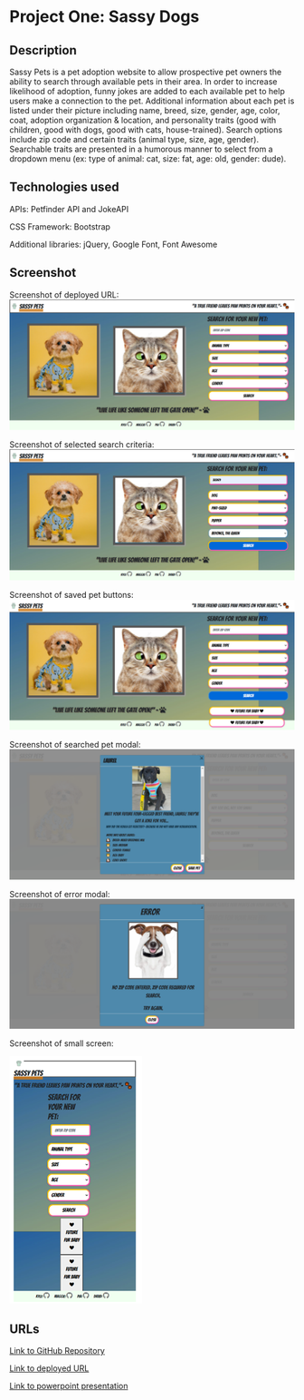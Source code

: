 # Project One: Sassy Dogs


## Description
Sassy Pets is a pet adoption website to allow prospective pet owners the ability to search through available pets in their area. In order to increase likelihood of adoption, funny jokes are added to each available pet to help users make a connection to the pet. Additional information about each pet is listed under their picture including name, breed, size, gender, age, color, coat, adoption organization & location, and personality traits (good with children, good with dogs, good with cats, house-trained). Search options include zip code and certain traits (animal type, size, age, gender). Searchable traits are presented in a humorous manner to select from a dropdown menu (ex: type of animal: cat, size: fat, age: old, gender: dude).

## Technologies used
APIs: Petfinder API and JokeAPI

CSS Framework: Bootstrap

Additional libraries: jQuery, Google Font, Font Awesome


## Screenshot

Screenshot of deployed URL:
<img src="assets\images\screenshot-deployed-url.png">

Screenshot of selected search criteria:
<img src="assets\images\screenshot-deployed-url-with-selected-search-criteria.png">

Screenshot of saved pet buttons:
<img src="assets\images\screenshot-deployed-url-with-saved-pet-btns.png">

Screenshot of searched pet modal:
<img src="assets\images\screenshot-deployed-url-pet-modal.png">

Screenshot of error modal:
<img src="assets\images\screenshot-deployed-url-pet-error-modal.png">

Screenshot of small screen:

<img src="assets\images\screenshot-mobile-responsive-small.png">


## URLs

<a href="https://github.com/mlward639/Project-One-Sassy-Pets">Link to GitHub Repository</a>

<a href="https://mlward639.github.io/Project-One-Sassy-Pets/">Link to deployed URL</a>

<a href="https://docs.google.com/presentation/d/1zicqnVs3Z2sY0oSLtSRU4ds9Z7dwQOllpUwe8YmPOmU/edit?usp=sharing">Link to powerpoint presentation</a>